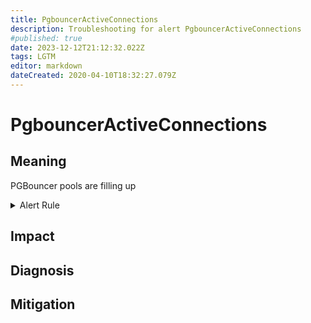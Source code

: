 ```yaml
---
title: PgbouncerActiveConnections
description: Troubleshooting for alert PgbouncerActiveConnections
#published: true
date: 2023-12-12T21:12:32.022Z
tags: LGTM
editor: markdown
dateCreated: 2020-04-10T18:32:27.079Z
---
```


# PgbouncerActiveConnections

## Meaning
[//]: # "Short paragraph that explains what the alert means"
PGBouncer pools are filling up

<details>
  <summary>Alert Rule</summary>

  ```yaml
alert: PgbouncerActiveConnections
expr: pgbouncer_pools_server_active_connections > 200
for: 2m
labels:
    severity: warning
annotations:
    summary: PGBouncer active connections (instance {{ $labels.instance }})
    description: |-
        PGBouncer pools are filling up
          VALUE = {{ $value }}
          LABELS = {{ $labels }}
    runbook: https://github.com/srerun/prometheus-alerts/content/runbooks/PgbouncerActiveConnections

  ```
</details>


## Impact
[//]: # "What could / will happen if the alert is not addressed"



## Diagnosis
[//]: # "Steps to take to identify the cause of the problem"



## Mitigation
[//]: # "The steps necessary to resolve the alert"
